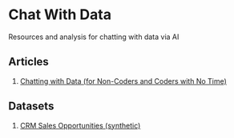 # Chat With Data
Resources and analysis for chatting with data via AI

## Articles

1. [Chatting with Data (for Non-Coders and Coders with No Time)](2024-05-chatting-with-data-for-non-coders)

## Datasets

1. [CRM Sales Opportunities (synthetic)](datasets/CRM+Sales+Opportunities/)
